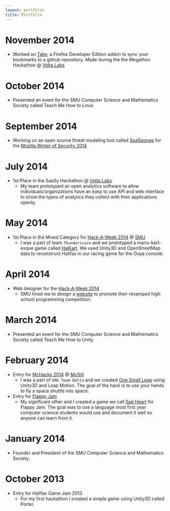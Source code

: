 ```yaml
---
layout: portfolio
title: Portfolio
---
```


# November 2014
- Worked on [Taby](https://github.com/valencik/taby), a Firefox Developer Edition addon to sync your bookmarks to a github repository. Made during the the Megathon Hackathon @ [Volta Labs](http://www.voltaeffect.com/)

# October 2014
- Presented an event for the SMU Computer Science and Mathematics Society called Teach Me How to Linux

# September 2014
- Working on an open source threat modeling tool called [SeaSponge](https://github.com/mozilla/seasponge) for the [Mozilla Winter of Security 2014](https://wiki.mozilla.org/Security/Automation/WinterOfSecurity2014)

# July 2014
- 1st Place in the SaaSy Hackathon @ [Volta Labs](http://www.voltaeffect.com/)
  - My team prototyped an open analytics software to allow individuals/organizations have an easy to use API and web interface to show the types of analytics they collect with their applications openly. 

# May 2014
- 1st Place in the Mixed Category for [Hack-A-Week 2014](http://cs.smu.ca/hackaweek/) @ [SMU](http://smu.ca/)
  - I was a part of team `Thunderscore` and we prototyped a mario-kart-esque game called [HalKart](https://github.com/Glavin001/HalKart). We used Unity3D and OpenStreetMap data to reconstruct Halifax in our racing game for the Ouya console.

# April 2014
- Web designer for the [Hack-A-Week 2014](https://github.com/SMUhackaweek/SMU-Hack-A-Week-2014)
  - SMU hired me to design a [website](http://smuhackaweek.github.io/SMU-Hack-A-Week-2014/) to promote their revamped high school programming competition.

# March 2014
- Presented an event for the SMU Computer Science and Mathematics Society called Teach Me How to Unity

# February 2014
- Entry for [McHacks 2014](http://mchacks.io/) @ [McGill](http://www.mcgill.ca/)
  - I was a part of `SMU Team Delta` and we created [One Small Leap](https://github.com/Frozenfire92/One.Small.Leap) using Unity3D and Leap Motion. The goal of the hack is to use your hands to fly a space shuttle into space.
- Entry for [Flappy Jam](http://itch.io/jam/flappyjam)
  - My significant other and I created a game we call [Sad Heart](http://frozenfire.itch.io/sad-heart) for Flappy Jam. The goal was to use a language most first year computer science students would use and document it well so anyone can learn from it.

# January 2014
- Founder and President of the SMU Computer Science and Mathematics Society.

# October 2013
- Entry for Halifax Game Jam 2013
  - For my first hackathon I created a simple game using Unity3D called Porter.
